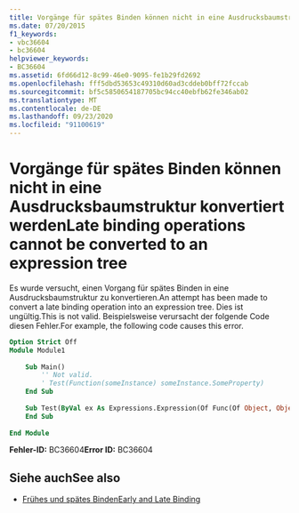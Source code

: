 ```yaml
---
title: Vorgänge für spätes Binden können nicht in eine Ausdrucksbaumstruktur konvertiert werden
ms.date: 07/20/2015
f1_keywords:
- vbc36604
- bc36604
helpviewer_keywords:
- BC36604
ms.assetid: 6fd66d12-8c99-46e0-9095-fe1b29fd2692
ms.openlocfilehash: fff5dbd53653c49310d60ad3cddeb0bff72fccab
ms.sourcegitcommit: bf5c5850654187705bc94cc40ebfb62fe346ab02
ms.translationtype: MT
ms.contentlocale: de-DE
ms.lasthandoff: 09/23/2020
ms.locfileid: "91100619"
---
```

# <a name="late-binding-operations-cannot-be-converted-to-an-expression-tree"></a><span data-ttu-id="b346a-102">Vorgänge für spätes Binden können nicht in eine Ausdrucksbaumstruktur konvertiert werden</span><span class="sxs-lookup"><span data-stu-id="b346a-102">Late binding operations cannot be converted to an expression tree</span></span>

<span data-ttu-id="b346a-103">Es wurde versucht, einen Vorgang für spätes Binden in eine Ausdrucksbaumstruktur zu konvertieren.</span><span class="sxs-lookup"><span data-stu-id="b346a-103">An attempt has been made to convert a late binding operation into an expression tree.</span></span> <span data-ttu-id="b346a-104">Dies ist ungültig.</span><span class="sxs-lookup"><span data-stu-id="b346a-104">This is not valid.</span></span> <span data-ttu-id="b346a-105">Beispielsweise verursacht der folgende Code diesen Fehler.</span><span class="sxs-lookup"><span data-stu-id="b346a-105">For example, the following code causes this error.</span></span>  
  
```vb  
Option Strict Off  
Module Module1  
  
    Sub Main()  
        '' Not valid.  
        ' Test(Function(someInstance) someInstance.SomeProperty)  
    End Sub  
  
    Sub Test(ByVal ex As Expressions.Expression(Of Func(Of Object, Object)))  
    End Sub  
  
End Module  
```  
  
 <span data-ttu-id="b346a-106">**Fehler-ID:** BC36604</span><span class="sxs-lookup"><span data-stu-id="b346a-106">**Error ID:** BC36604</span></span>  
  
## <a name="see-also"></a><span data-ttu-id="b346a-107">Siehe auch</span><span class="sxs-lookup"><span data-stu-id="b346a-107">See also</span></span>

- [<span data-ttu-id="b346a-108">Frühes und spätes Binden</span><span class="sxs-lookup"><span data-stu-id="b346a-108">Early and Late Binding</span></span>](../programming-guide/language-features/early-late-binding/index.md)
